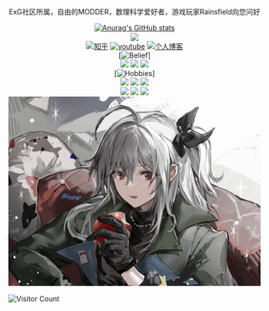 <div id="title" align=center>

ExG社区所属，自由的MODDER，数理科学爱好者，游戏玩家Rainsfield向您问好

[![Anurag's GitHub stats](https://github-readme-stats.vercel.app/api?username=tenshi97&show_icons=true&theme=tokyonight)](https://space.bilibili.com/13723905)
<br>
<img align="center" src="https://github-readme-stats.anuraghazra1.vercel.app/api/top-langs/?username=tenshi97&layout=compact" />
<br>
[![知乎](https://img.shields.io/badge/%E7%9F%A5%E4%B9%8E-Rainsfield-yello)](https://www.zhihu.com/people/rainsfield-sk)
[![youtube](https://img.shields.io/badge/Bilibili-Rainsfield-red)](https://space.bilibili.com/13723905)
[![个人博客](https://img.shields.io/badge/个人博客-Rainsfieldblue)](https://blog.rainsfield.xyz/) 
<br>
[![Belief](https://img.shields.io/badge/信仰/Belief-blue)]
<br>
![](https://img.shields.io/badge/Liberty-blue) 
![](https://img.shields.io/badge/Equality-white) 
![](https://img.shields.io/badge/Justice-red)
<br>
[![Hobbies](https://img.shields.io/badge/爱好/Hobbies-blue)]
<br>
![](https://img.shields.io/badge/拜仁慕尼黑-red)
![](https://img.shields.io/badge/都市天际线-blue)
![](https://img.shields.io/badge/物理学-white)
<br>
![](https://img.shields.io/badge/FC_Bayern_Munichen-red)
![](https://img.shields.io/badge/Cities_Skylines-blue)
![](https://img.shields.io/badge/Physics-white)
![头像](image/头像.jpg)
</div>

![Visitor Count](https://profile-counter.glitch.me/tenshi97/count.svg)
